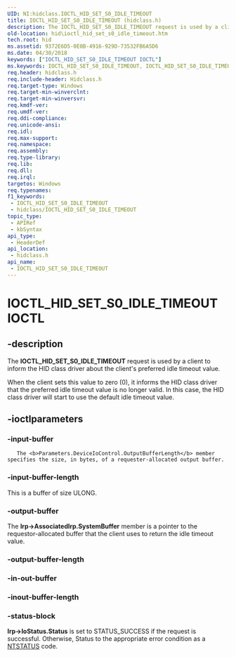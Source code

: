 ```yaml
---
UID: NI:hidclass.IOCTL_HID_SET_S0_IDLE_TIMEOUT
title: IOCTL_HID_SET_S0_IDLE_TIMEOUT (hidclass.h)
description: The IOCTL_HID_SET_S0_IDLE_TIMEOUT request is used by a client to inform the HID class driver about the client's preferred idle timeout value.
old-location: hid\ioctl_hid_set_s0_idle_timeout.htm
tech.root: hid
ms.assetid: 9372E6D5-0E0B-4916-929D-73532FB6A5D6
ms.date: 04/30/2018
keywords: ["IOCTL_HID_SET_S0_IDLE_TIMEOUT IOCTL"]
ms.keywords: IOCTL_HID_SET_S0_IDLE_TIMEOUT, IOCTL_HID_SET_S0_IDLE_TIMEOUT control, IOCTL_HID_SET_S0_IDLE_TIMEOUT control code [Human Input Devices], hid.ioctl_hid_set_s0_idle_timeout, hidclass/IOCTL_HID_SET_S0_IDLE_TIMEOUT
req.header: hidclass.h
req.include-header: Hidclass.h
req.target-type: Windows
req.target-min-winverclnt: 
req.target-min-winversvr: 
req.kmdf-ver: 
req.umdf-ver: 
req.ddi-compliance: 
req.unicode-ansi: 
req.idl: 
req.max-support: 
req.namespace: 
req.assembly: 
req.type-library: 
req.lib: 
req.dll: 
req.irql: 
targetos: Windows
req.typenames: 
f1_keywords:
 - IOCTL_HID_SET_S0_IDLE_TIMEOUT
 - hidclass/IOCTL_HID_SET_S0_IDLE_TIMEOUT
topic_type:
 - APIRef
 - kbSyntax
api_type:
 - HeaderDef
api_location:
 - hidclass.h
api_name:
 - IOCTL_HID_SET_S0_IDLE_TIMEOUT
---
```


# IOCTL_HID_SET_S0_IDLE_TIMEOUT IOCTL


## -description

The <b>IOCTL_HID_SET_S0_IDLE_TIMEOUT</b> 
   request is used by a client to inform the HID class driver about the client's preferred idle timeout value.

When the client sets this value to zero (0), it informs the HID class driver that the preferred idle timeout value is no longer valid. In this case, the HID class driver will start to use the default idle timeout value.

## -ioctlparameters

### -input-buffer

       The <b>Parameters.DeviceIoControl.OutputBufferLength</b> member specifies the size, in bytes, of a requester-allocated output buffer.

### -input-buffer-length

This is a buffer of size ULONG.

### -output-buffer

The <b>Irp->AssociatedIrp.SystemBuffer</b> member is a pointer to the requestor-allocated buffer that the client uses to return the idle timeout value.

### -output-buffer-length

### -in-out-buffer

### -inout-buffer-length

### -status-block

<b>Irp->IoStatus.Status</b> is set to STATUS_SUCCESS if the request is successful. Otherwise, Status to the appropriate error condition as a <a href="/windows-hardware/drivers/kernel/using-ntstatus-values">NTSTATUS</a> code.